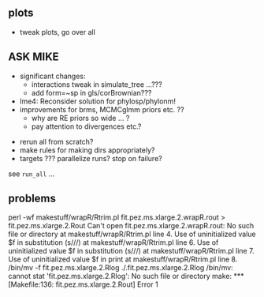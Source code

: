 ## plots

* tweak plots, go over all

##  ASK MIKE

- significant changes:
   - interactions tweak in simulate_tree ...???
   - add form=~sp in gls/corBrownian???
- lme4: Reconsider solution for phylosp/phylonm!
- improvements for brms, MCMCglmm priors etc. ??
   - why are RE priors so wide ... ?
   - pay attention to divergences etc.?

* rerun all from scratch?
* make rules for making dirs appropriately?
* targets ??? parallelize runs? stop on failure?

see `run_all` ...

## problems

perl -wf makestuff/wrapR/Rtrim.pl fit.pez.ms.xlarge.2.wrapR.rout > fit.pez.ms.xlarge.2.Rout
Can't open fit.pez.ms.xlarge.2.wrapR.rout: No such file or directory at makestuff/wrapR/Rtrim.pl line 4.
Use of uninitialized value $f in substitution (s///) at makestuff/wrapR/Rtrim.pl line 6.
Use of uninitialized value $f in substitution (s///) at makestuff/wrapR/Rtrim.pl line 7.
Use of uninitialized value $f in print at makestuff/wrapR/Rtrim.pl line 8.
/bin/mv -f   fit.pez.ms.xlarge.2.Rlog ./.fit.pez.ms.xlarge.2.Rlog
/bin/mv: cannot stat 'fit.pez.ms.xlarge.2.Rlog': No such file or directory
make: *** [Makefile:136: fit.pez.ms.xlarge.2.Rout] Error 1



